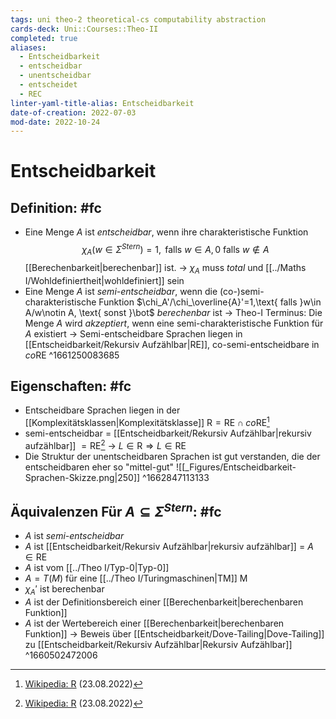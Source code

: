 ```yaml
---
tags: uni theo-2 theoretical-cs computability abstraction
cards-deck: Uni::Courses::Theo-II
completed: true
aliases:
  - Entscheidbarkeit
  - entscheidbar
  - unentscheidbar
  - entscheidet
  - REC
linter-yaml-title-alias: Entscheidbarkeit
date-of-creation: 2022-07-03
mod-date: 2022-10-24
---
```


# Entscheidbarkeit

## Definition: #fc
- Eine Menge $A$ ist *entscheidbar*, wenn ihre charakteristische Funktion $$\chi_A(w\in\Sigma^{Stern})=1,\text{ falls }w\in A,0 \text{ falls }w\notin A$$ [[Berechenbarkeit|berechenbar]] ist.
	→ $\chi_A$ muss *total* und [[../Maths I/Wohldefiniertheit|wohldefiniert]] sein
- Eine Menge $A$ ist *semi-entscheidbar*, wenn die (co-)semi-charakteristische Funktion $\chi_A'/\chi_\overline{A}'=1,\text{ falls }w\in A/w\notin A, \text{ sonst }\bot$ *berechenbar* ist
	→ Theo-I Terminus: Die Menge $A$ wird *akzeptiert*, wenn eine semi-charakteristische Funktion für $A$ existiert
	→ Semi-entscheidbare Sprachen liegen in [[Entscheidbarkeit/Rekursiv Aufzählbar|RE]], co-semi-entscheidbare in $co\text{RE}$
^1661250083685

## Eigenschaften:  #fc
- Entscheidbare Sprachen liegen in der [[Komplexitätsklassen|Komplexitätsklasse]] $\text{R}=\text{RE}\cap co\text{RE}$[^1]
- semi-entscheidbar $=$ [[Entscheidbarkeit/Rekursiv Aufzählbar|rekursiv aufzählbar]] $= \text{RE}$[^1]
	→ $L\in\text{R}\Rightarrow L\in\text{RE}$
- Die Struktur der unentscheidbaren Sprachen ist gut verstanden, die der entscheidbaren eher so "mittel-gut"
![[_Figures/Entscheidbarkeit-Sprachen-Skizze.png|250]]
^1662847113133

## Äquivalenzen Für $A\subseteq\Sigma^{Stern}$: #fc
- $A$ ist *semi-entscheidbar*
- $A$ ist [[Entscheidbarkeit/Rekursiv Aufzählbar|rekursiv aufzählbar]] = $A\in\text{RE}$
- $A$ ist vom [[../Theo I/Typ-0|Typ-0]]
- $A = T(M)$ für eine [[../Theo I/Turingmaschinen|TM]] M
- $\chi_A'$ ist berechenbar
- $A$ ist der Definitionsbereich einer [[Berechenbarkeit|berechenbaren Funktion]]
- $A$ ist der Wertebereich einer [[Berechenbarkeit|berechenbaren Funktion]]
	→ Beweis über [[Entscheidbarkeit/Dove-Tailing|Dove-Tailing]] zu [[Entscheidbarkeit/Rekursiv Aufzählbar|Rekursiv Aufzählbar]]
^1660502472006

[^1]:[Wikipedia: R](<https://en.wikipedia.org/wiki/R_(complexity)>) (23.08.2022)
